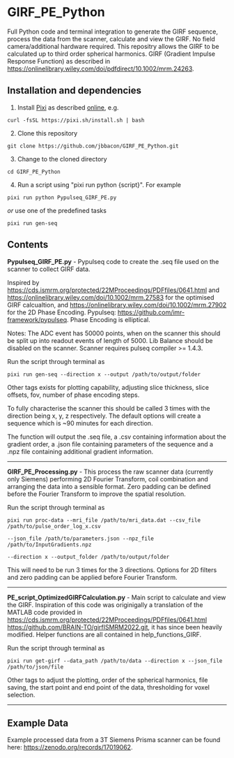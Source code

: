 # GIRF_PE_Python
Full Python code and terminal integration to generate the GIRF sequence, process the data from the scanner, calculate and view the GIRF. No field camera/additional hardware required. This repositry allows the GIRF to be calculated up to third order spherical harmonics.
GIRF (Gradient Impulse Response Function) as described in https://onlinelibrary.wiley.com/doi/pdfdirect/10.1002/mrm.24263.

## Installation and dependencies
1. Install [Pixi](https://pixi.sh) as described [online](https://pixi.sh/latest/), e.g.

```
curl -fsSL https://pixi.sh/install.sh | bash
```

2. Clone this repository
```
git clone https://github.com/jbbacon/GIRF_PE_Python.git
```

3. Change to the cloned directory
```
cd GIRF_PE_Python
```

4. Run a script using "pixi run python {script}". For example
```
pixi run python Pypulseq_GIRF_PE.py
```
_or_ use one of the predefined tasks
```
pixi run gen-seq
```

## Contents
**Pypulseq_GIRF_PE.py** - Pypulseq code to create the .seq file used on the scanner to collect GIRF data. 

Inspired by https://cds.ismrm.org/protected/22MProceedings/PDFfiles/0641.html and https://onlinelibrary.wiley.com/doi/10.1002/mrm.27583 for the optimised GIRF calcualtion, and https://onlinelibrary.wiley.com/doi/10.1002/mrm.27902 for the 2D Phase Encoding. Pypulseq: https://github.com/imr-framework/pypulseq.
Phase Encoding is elliptical.

Notes: The ADC event has 50000 points, when on the scanner this should be split up into readout events of length of 5000. Lib Balance should be disabled on the scanner. Scanner requires pulseq compiler >= 1.4.3. 

Run the script through terminal as
```
pixi run gen-seq --direction x --output /path/to/output/folder
```

Other tags exists for plotting capability, adjusting slice thickness, slice offsets, fov, number of phase encoding steps. 

To fully characterise the scanner this should be called 3 times with the direction being x, y, z respectively. The default options will create a sequence which is ~90 minutes for each direction.

The function will output the .seq file, a .csv containing information about the gradient order, a .json file containing parameters of the sequence and a .npz file containing additional gradient information.

---

**GIRF_PE_Processing.py** - This process the raw scanner data (currently only Siemens) performing 2D Fourier Transform, coil combination and arranging the data into a sensible format. Zero padding can be defined before the Fourier Transform to improve the spatial resolution.

Run the script through terminal as
```
pixi run proc-data --mri_file /path/to/mri_data.dat --csv_file /path/to/pulse_order_log_x.csv

--json_file /path/to/parameters.json --npz_file /path/to/InputGradients.npz

--direction x --output_folder /path/to/output/folder
```

This will need to be run 3 times for the 3 directions. Options for 2D filters and zero padding can be applied before Fourier Transform.

---

**PE_script_OptimizedGIRFCalculation.py** - Main script to calculate and view the GIRF. Inspiration of this code was originigally a translation of the MATLAB code provided in https://cds.ismrm.org/protected/22MProceedings/PDFfiles/0641.html https://github.com/BRAIN-TO/girfISMRM2022.git, it has since been heavily modified. Helper functions are all contained in help_functions_GIRF.

Run the script through terminal as
```
pixi run get-girf --data_path /path/to/data --direction x --json_file /path/to/json/file
```
Other tags to adjust the plotting, order of the spherical harmonics, file saving, the start point and end point of the data, thresholding for voxel selection.

---

## Example Data 

Example processed data from a 3T Siemens Prisma scanner can be found here: https://zenodo.org/records/17019062. 
